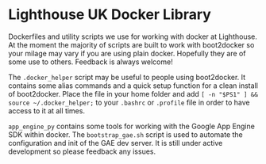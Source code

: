 Lighthouse UK Docker Library
======

Dockerfiles and utility scripts we use for working with docker at Lighthouse. At the moment the majority of scripts are built to work with boot2docker so your milage may vary if you are using plain docker. Hopefully they are of some use to others. Feedback is always welcome!

The `.docker_helper` script may be useful to people using boot2docker. It contains some alias commands and a quick setup function for a clean install of boot2docker. Place the file in your home folder and add `[ -n "$PS1" ] && source ~/.docker_helper;` to your `.bashrc` or `.profile` file in order to have access to it at all times.

`app_engine_py` contains some tools for working with the Google App Engine SDK within docker. The `bootstrap_gae.sh` script is used to automate the configuration and init of the GAE dev server. It is still under active development so please feedback any issues.

